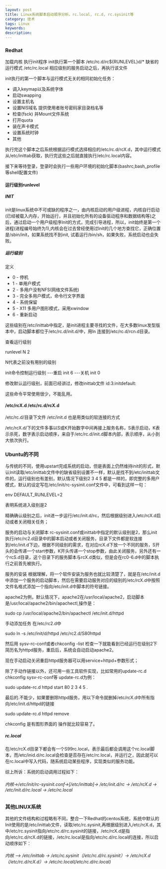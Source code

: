 ```yaml
---
layout: post
title: Linux系统脚本启动顺序分析，rc.local, rc.d, rc.sysinit等
category: 技术
tags: Linux
keywords:
description:
---
```


### Redhat

加载内核
执行init程序
init执行第一个脚本
/etc/rc.d/rc${RUNLEVEL}d/* 缺省的运行模式
/etc/rc.local 相应级别的服务启动之后，再执行该文件

init执行的第一个脚本与运行模式无关的相同初始化任务：

* 调入keymap以及系统字体
* 启动swapping
* 设置主机名
* 设置NIS域名 提供使用者账号密码家目录档名等
* 检查(fsck) 并Mount文件系统
* 打开quota
* 装在声卡模式
* 设置系统时钟
* 其他

执行完这个脚本之后系统根据运行模式选择相应的/etc/rc.d/rcX.d，其中运行模式从/etc/inittab获取，执行完这些之后就直接执行/etc/rc.local内容。

接下来等待登录，登录时会执行一些用户环境的初始化脚本(bashrc,bash_profile等shell配置文件)

#### 运行级别runlevel

##### INIT

init是linux系统中不可或缺的程序之一，由内核启动的用户级进程，内核自行启动(已经被载入内存，开始运行，并且初始化所有的设备驱动程序和数据结构等)之后，通过启动一个用户级程序Init的方式，完成引导进程，所以，init始终是第一个进程(进程编号始终为1),内核会在过去曾经使用过Init的几个地方查找它，正确位置是/sbin/init，如果系统找不到init, 试着运行/bin/sh，如果失败，系统启动也会失败。

##### 运行级别

定义

* 0 - 停机
* 1 - 单用户模式
* 2 - 多用户没有NFS(网络文件系统)
* 3 - 完全多用户模式，命令行文字界面
* 4 - 系统保留
* 5 - X11 多用户图形模式，采用xwindow
* 6 - 重新启动

这些级别在/etc/inittab中指定，是init进程主要寻找的文件，在大多数linux发型版本中，启动脚本都位于/etc/rc.d/init.d/中，用ln 连接到/etc/rc.d/rcn.d目录。

查看运行级别

runlevel
N 2 

N代表之前没有用别的级别


init命令控制运行级别
---重启
init 6
---关机
init 0

修改默认运行级别，前面已经讲过，修改inittab文件
id:3:initdefault:

这些命令平常使用很少，不能乱用。

#### /etc/rcX.d /etc/rc.d/rcX.d

/etc/rc.d/目录下文件 /etc/init.d 也是用类似的软连接的方式

/etc/rcX.d/下的文件多事以S或K开始数字中间再接上服务名称，S表示启动，K表示杀死，数字表示启动顺序，来自于/etc/rc.d/init.d脚本内部，表示顺序，从小到大依次执行。

### Ubuntu的不同

与传统的不同，使用upstart完成系统的启动，但是表面上仍然维持init的形式，默认Init读取/etc/inittab文件中的缺省级别设置不一样，默认是找不到/etc/inittab文件的，运行级别也有差别，默认情况下级别2 3 4 5 都是一样的，即完整的多用户模式，默认的设定写在/etc/init/rc-sysinit.conf文件中，可看到这样一句：

env DEFAULT_RUNLEVEL=2

表明系统进入级别是2

精确确认级别之后，init进一步运行/etc/init.d/rc，然后根据级别进入/etc/rcX.d启动或者关闭相关任务；

服务的启动与关闭脚本
rc-sysinit.conf或inittab中指定的默认级别是2，那么init执行/etc/rc2.d目录中的脚本启动或者关闭服务，目录下文件都是软连接到/etc/init.d下边，根据不同级别的需求，在对应rcX.d下放一个不同的服务，S开头的会传递一个start参数，K开头传递一个stop参数，由此关闭服务，另外还有一个rcS.d目录，这个目录下的服务脚本与rcX.d类似，但是会在rc0-6.d中的脚本执行之前首先被执行。

服务的安装
根据理解，将一个软件安装为服务也就比较清楚了，就是在/etc/init.d中添加一个服务的启动脚本，然后在需要启动服务对应的级别的/etc/rcX.d中按照文件名格式添加一个指向/etc/init.d中脚本的符号链接。

apache2为例，默认情况下，apache2在/usr/local/apache2，启动脚本是/usr/local/apache2/bin/apachectl,操作是：

sudo cp /usr/local/apache2/bin/apachectl /etc/init.d/httpd

手动添加任务 在/etc/rc2.d中 

sudo ln -s /etc/init/d/httpd /etc/rc2.d/S80httpd

然后用 sysv-rc-conf或者chkconfig -list 检查一下就能看到已经运行在级别2下简历名为httpd服务，重启后，系统会自动启动apache2。

现在手动启动关闭重启httpd服务器可以用service+httpd+参数形式；

除了手动作链接以外，还可用一些工具软件实现，比如常用的update-rc.d chkconfig sysv-rc-conf等
update-rc.d为例：

sudo update-rc.d httpd start 80 2 3 4 5 .

最后的.不能少，如果要删除httpd服务，用以下命令就删掉/etc/rcX.d中所有指向/etc/init.d/httpd的链接

sudo update-rc.d httpd remove

chkconfig 是有图形界面的 操作就比较容易了。

##### rc.local

在/etc/rcX.d目录下都会有一个S99rc.local，表示最后都会调用这个rc.local脚本，而/etc/inid.d/rc.local会检查是否存在/etc/rc.local，并运行之，因此就可以在rc.local中写入代码，随系统启动某些程序，实现类似的服务功能。

综上所诉：系统的启动调用过程如下：

###### 内核->/etc/init/rc-sysinit.conf->[/etc/inittab]-> /etc/init.d/rc -> /etc/rcX.d -> /etc/init.d/rc.local -> /etc/rc.local

### 其他LINUX系统

其他的文件结构和过程略有不同，整合一下Redhat的centos系统，系统中默认的Init使用的是/etc/inittab文件，读取/etc/rc.sysinit,再根据级别进入/etc/rcX.d，其中/etc/rc.sysinit指向/etc/rc.d/rc.sysinit的链接，/etc/rcX.d是指向/etc/rc.d/rcX.d的链接，/etc/rc.local是指向/etc/rc.d/rc.local的连接，所以启动顺序如下：

###### 内核 —> /etc/inittab -> /etc/rc.sysinit（/etc/rc.d/rc.sysinit）-> /etc/rcX.d（/etc/rc.d/rcX.d）-> /etc/rc.local(/etc/rc.d/rc.local)
